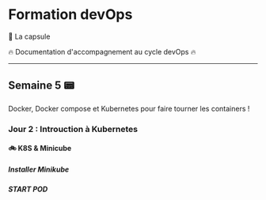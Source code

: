# Formation devOps

:pill: La capsule

:fire:  Documentation d'accompagnement au cycle devOps :fire:

---

## Semaine 5 :pager: 

Docker, Docker compose et Kubernetes pour faire tourner les containers !

### Jour 2 : Introuction à Kubernetes 

#### :bike: K8S & Minicube

##### Installer Minikube


##### START POD
